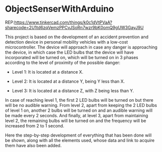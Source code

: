 # ObjectSenserWithArduino

REP:https://www.tinkercad.com/things/k0c1dVtPVaA?sharecode=2U1td6zqVemzPPCvJSoRn7wzr9bK0omQ9gUW3GayJ9U

This project is based on the development of an accident prevention and detection device in personal mobility vehicles with a low-cost microcontroller. The device will approach in case any danger is approaching the device, in which case the LED bulbs that the device will have incorporated will be turned on, which will be turned on in 3 phases according to the level of proximity of the possible danger:

  - Level 1: It is located at a distance X. 

  - Level 2: It is located at a distance Y, being Y less than X.

  - Level 3: It is located at a distance Z, with Z being less than Y. 

In case of reaching level 1, the first 2 LED bulbs will be turned on but there will be no audible warning. From level 2, apart from keeping the 2 LED bulbs of level 1 on, another 2 bulbs will be turned on and an audible warning will be made every 2 seconds. And finally, at level 3, apart from maintaining level 2, the remaining bulbs will be turned on and the frequency will be increased from 2 to 1 second.

Here the step-by-step development of everything that has been done will be shown, along with all the elements used, whose data and link to acquire them have also been added.

